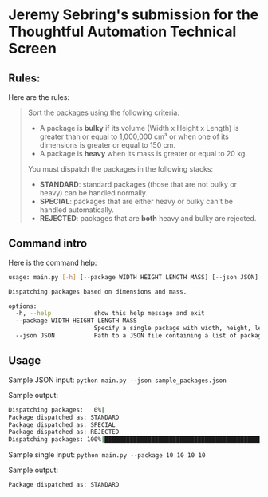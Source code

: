 # Jeremy Sebring's submission for the Thoughtful Automation Technical Screen

## Rules:

Here are the rules:

>Sort the packages using the following criteria:
>
>- A package is **bulky** if its volume (Width x Height x Length) is greater than or equal to 1,000,000 cm³ or when one of its dimensions is greater or equal to 150 cm.
>- A package is **heavy** when its mass is greater or equal to 20 kg.
>
>You must dispatch the packages in the following stacks:
>
>- **STANDARD**: standard packages (those that are not bulky or heavy) can be handled normally.
>- **SPECIAL**: packages that are either heavy or bulky can't be handled automatically.
>- **REJECTED**: packages that are **both** heavy and bulky are rejected.

## Command intro

Here is the command help:

```bash
usage: main.py [-h] [--package WIDTH HEIGHT LENGTH MASS] [--json JSON]

Dispatching packages based on dimensions and mass.

options:
  -h, --help            show this help message and exit
  --package WIDTH HEIGHT LENGTH MASS
                        Specify a single package with width, height, length (in cm), and mass (in kg).
  --json JSON           Path to a JSON file containing a list of packages with their dimensions and mass.

```

## Usage

Sample JSON input: `python main.py --json sample_packages.json`

Sample output:

```bash
Dispatching packages:   0%|                                                                                            | 0/3 [00:00<?, ?it/s]
Package dispatched as: STANDARD
Package dispatched as: SPECIAL
Package dispatched as: REJECTED
Dispatching packages: 100%|████████████████████████████████████████████████████████████████████████████████████████████| 3/3 [00:00<00:00, 12826.62it/s]
```

Sample single input: `python main.py --package 10 10 10 10`

Sample output:

```bash
Package dispatched as: STANDARD
```
